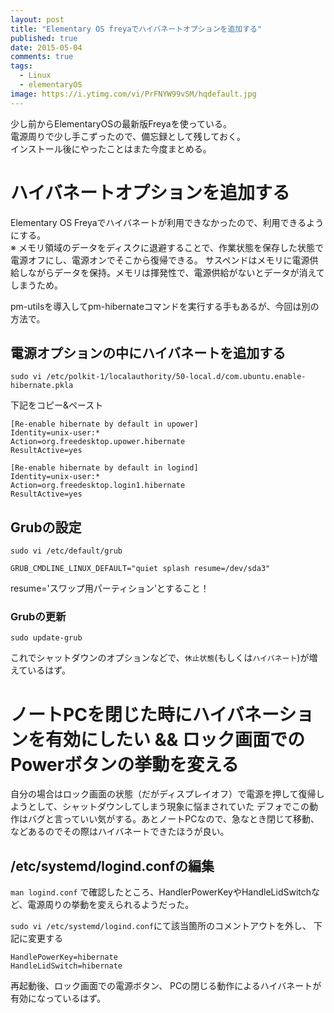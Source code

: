 ```yaml
---
layout: post
title: "Elementary OS freyaでハイバネートオプションを追加する"
published: true
date: 2015-05-04
comments: true
tags: 
  - Linux
  - elementaryOS
image: https://i.ytimg.com/vi/PrFNYW99vSM/hqdefault.jpg
---
```


少し前からElementaryOSの最新版Freyaを使っている。  
電源周りで少し手こずったので、備忘録として残しておく。  
インストール後にやったことはまた今度まとめる。  

# ハイバネートオプションを追加する

Elementary OS Freyaでハイバネートが利用できなかったので、利用できるようにする。  
※ メモリ領域のデータをディスクに退避することで、作業状態を保存した状態で電源オフにし、電源オンでそこから復帰できる。
サスペンドはメモリに電源供給しながらデータを保持。メモリは揮発性で、電源供給がないとデータが消えてしまうため。

pm-utilsを導入してpm-hibernateコマンドを実行する手もあるが、今回は別の方法で。

## 電源オプションの中にハイバネートを追加する

`sudo vi /etc/polkit-1/localauthority/50-local.d/com.ubuntu.enable-hibernate.pkla`

<!-- more -->

下記をコピー&ペースト

```
[Re-enable hibernate by default in upower]
Identity=unix-user:*
Action=org.freedesktop.upower.hibernate
ResultActive=yes

[Re-enable hibernate by default in logind]
Identity=unix-user:*
Action=org.freedesktop.login1.hibernate
ResultActive=yes
```

## Grubの設定
`sudo vi /etc/default/grub`

```
GRUB_CMDLINE_LINUX_DEFAULT="quiet splash resume=/dev/sda3"
```
resume='スワップ用パーティション'とすること！

### Grubの更新

`sudo update-grub`

これでシャットダウンのオプションなどで、`休止状態`(もしくは`ハイバネート`)が増えているはず。


# ノートPCを閉じた時にハイバネーションを有効にしたい && ロック画面でのPowerボタンの挙動を変える

自分の場合はロック画面の状態（だがディスプレイオフ）で電源を押して復帰しようとして、シャットダウンしてしまう現象に悩まされていた
デフォでこの動作はバグと言っていい気がする。あとノートPCなので、急なとき閉じて移動、などあるのでその際はハイバネートできたほうが良い。

## /etc/systemd/logind.confの編集
`man logind.conf` で確認したところ、HandlerPowerKeyやHandleLidSwitchなど、電源周りの挙動を変えられるようだった。

`sudo vi /etc/systemd/logind.conf`にて該当箇所のコメントアウトを外し、 下記に変更する

```
HandlePowerKey=hibernate
HandleLidSwitch=hibernate
```

再起動後、ロック画面での電源ボタン、 PCの閉じる動作によるハイバネートが有効になっているはず。
